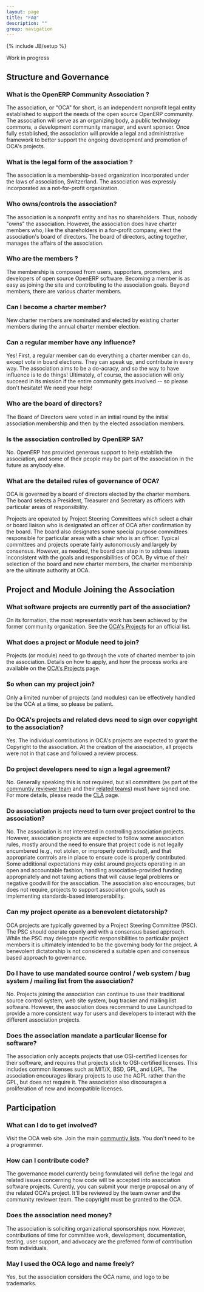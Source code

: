 ```yaml
---
layout: page
title: "FAQ"
description: ""
group: navigation
---
```


{% include JB/setup %}

Work in progress

## Structure and Governance

### What is the OpenERP Community Association ?
The association, or "OCA" for short, is an independent nonprofit legal entity established to support the needs of the open source OpenERP community. The association will serve as an organizing body, a public technology commons, a development community manager, and event sponsor. Once fully established, the association will provide a legal and administrative framework to better support the ongoing development and promotion of OCA's projects. 

### What is the legal form of the association ?
The association is a membership-based organization incorporated under the laws of association, Switzerland. The association was expressly incorporated as a not-for-profit organization.

### Who owns/controls the association?
The association is a nonprofit entity and has no shareholders. Thus, nobody "owns" the association. However, the association does have charter members who, like the shareholders in a for-profit company, elect the association's board of directors. The board of directors, acting together, manages the affairs of the association. 

### Who are the members ?
The membership is composed from users, supporters, promoters, and developers of open source OpenERP software. Becoming a member is as easy as joining the site and contributing to the association goals. Beyond members, there are various charter members. 

### Can I become a charter member?
New charter members are nominated and elected by existing charter members during the annual charter member election. 

### Can a regular member have any influence?
Yes! First, a regular member can do everything a charter member can do, except vote in board elections. They can speak up, and contribute in every way. The association aims to be a do-acracy, and so the way to have influence is to do things! Ultimately, of course, the association will only succeed in its mission if the entire community gets involved -- so please don't hesitate! We need your help! 

### Who are the board of directors?
The Board of Directors were voted in an initial round by the initial association membership and then by the elected association members.

### Is the association controlled by OpenERP SA?
No. OpenERP has provided generous support to help establish the association, and some of their people may be part of the association in the future as anybody else.

### What are the detailed rules of governance of OCA?
OCA is governed by a board of directors elected by the charter members. The board selects a President, Treasurer and Secretary as officers with particular areas of responsibility. 

Projects are operated by Project Steering Committees which select a chair or board liaison who is designated an officer of OCA after confirmation by the board. The board also designates some special purpose committees responsible for particular areas with a chair who is an officer. Typical committees and projects operate fairly autonomously and largely by consensus. However, as needed, the board can step in to address issues inconsistent with the goals and responsibilities of OCA. By virtue of their selection of the board and new charter members, the charter membership are the ultimate authority at OCA.

## Project and Module Joining the Association

### What software projects are currently part of the association?
On its formation, tthe most representativ work has been achieved by the former community organization. See the [OCA's Projects](02_projects.html) for an official list. 

### What does a project or Module need to join?
Projects (or module) need to go through the vote of charted member to join the association. Details on how to apply, and how the process works are available on the [OCA's Projects](02_projects.html) page. 

### So when can my project join?
Only a limited number of projects (and modules) can be effectively handled be the OCA at a time, so please be patient. 

### Do OCA's projects and related devs need to sign over copyright to the association?
Yes. The individual contributions in OCA's projects are expected to grant the Copyright to the association. At the creation of the association, all projects were not in that case and followed a review process.

### Do project developers need to sign a legal agreement?
No. Generally speaking this is not required, but all committers (as part of the [communtiy reviewer team](https://launchpad.net/~openerp-community-reviewer) and their [related teams](https://launchpad.net/~openerp-community-reviewer/+participation)) must have signed one. For more details, please reade the [CLA](cla/cla.html) page.

### Do association projects need to turn over project control to the association?
No. The association is not interested in controlling association projects. However, association projects are expected to follow some association rules, mostly around the need to ensure that project code is not legally encumbered (e.g., not stolen, or improperly contributed), and that appropriate controls are in place to ensure code is properly contributed. Some additional expectations may exist around projects operating in an open and accountable fashion, handling association-provided funding appropriately and not taking actions that will cause legal problems or negative goodwill for the association. The association also encourages, but does not require, projects to support association goals, such as implementing standards-based interoperability. 

### Can my project operate as a benevolent dictatorship?
OCA projects are typically governed by a Project Steering Committee (PSC). The PSC should operate openly and with a consensus based approach. While the PSC may delegate specific responsibilities to particular project members it is ultimately intended to be the governing body for the project. A benevolent dictatorship is not considered a suitable open and consensus based approach to governance. 

### Do I have to use mandated source control / web system / bug system / mailing list from the association?
No. Projects joining the association can continue to use their traditional source control system, web site system, bug tracker and mailing list software. However, the association does recommand to use Launchpad to provide a more consistent way for users and developers to interact with the different association projects. 

### Does the association mandate a particular license for software?
The association only accepts projects that use OSI-certified licenses for their software, and requires that projects stick to OSI-certified licenses. This includes common licenses such as MIT/X, BSD, GPL, and LGPL. The association encourages library projects to use the AGPL rather than the GPL, but does not require it. The association also discourages a proliferation of new and incompatible licenses. 

## Participation

### What can I do to get involved?
Visit the OCA web site. Join the main [communtiy lists](https://launchpad.net/~openerp-community). You don't need to be a programmer. 

### How can I contribute code?
The governance model currently being formulated will define the legal and related issues concerning how code will be accepted into association software projects. Curently, you can submit your merge proposal on any of the related OCA's project. It'll be reviewed by the team owner and the community reviewer team. The copyright must be granted to the OCA.

### Does the association need money?
The association is soliciting organizational sponsorships now. However, contributions of time for committee work, development, documentation, testing, user support, and advocacy are the preferred form of contribution from individuals. 

### May I used the OCA logo and name freely?
Yes, but the association considers the OCA name, and logo to be trademarks.